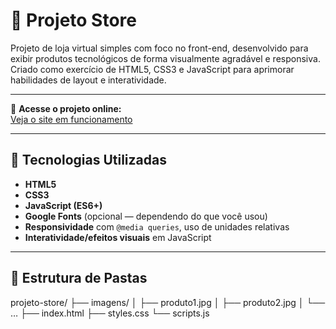 # 🛒 Projeto Store

Projeto de loja virtual simples com foco no front-end, desenvolvido para exibir produtos tecnológicos de forma visualmente agradável e responsiva.  
Criado como exercício de HTML5, CSS3 e JavaScript para aprimorar habilidades de layout e interatividade.

---

🔗 **Acesse o projeto online:**  
[Veja o site em funcionamento](https://devvitorfreitas13.github.io/projeto-store/)  

---

## 🚀 Tecnologias Utilizadas

- **HTML5**  
- **CSS3**  
- **JavaScript (ES6+)**  
- **Google Fonts** (opcional — dependendo do que você usou)  
- **Responsividade** com `@media queries`, uso de unidades relativas  
- **Interatividade/efeitos visuais** em JavaScript  

---

## 📁 Estrutura de Pastas
projeto-store/
├── imagens/
│ ├── produto1.jpg
│ ├── produto2.jpg
│ └── …
├── index.html
├── styles.css
└── scripts.js

